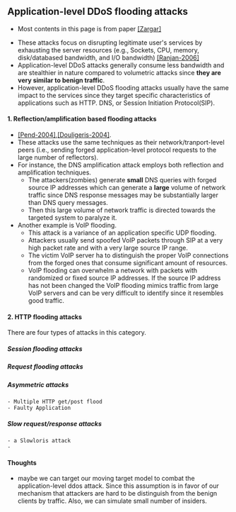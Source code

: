 Application-level DDoS flooding attacks
---
* Most contents in this page is from paper [[Zargar]]()


- These attacks focus on disrupting legitimate user's services by exhausting the server resources (e.g., Sockets, CPU, memory, disk/databased bandwidth, and I/O bandwidth) [[Ranjan-2006]](http://ieeexplore.ieee.org/xpls/abs_all.jsp?arnumber=4146780&tag=1)
- Application-level DDoS attacks generally consume less bandwidth and are stealthier in nature compared to volumetric attacks since **they are very similar to benign traffic**. 
- However, application-level DDoS flooding attacks usually have the same impact to the services since they target specific characteristics of applications such as HTTP. DNS, or Session Initiation Protocol(SIP).

#### 1. Reflection/amplification based flooding attacks
- [[Pend-2004]](http://dl.acm.org/citation.cfm?id=1216373),[[Douligeris-2004]](http://www.sciencedirect.com/science/article/pii/S1389128603004250).
- These attacks use the same techniques as their network/tranport-level peers (i.e., sending forged application-level protocol requests to the large number of reflectors). 
- For instance, the DNS amplification attack employs both reflection and amplification techniques. 
    - The attackers(zombies) generate **small** DNS queries with forged source IP addresses which can generate a **large** volume of network traffic since DNS response messages may be substantially larger than DNS query messages. 
    - Then this large volume of network traffic is directed towards the targeted system to paralyze it.
- Another example is VoIP flooding.
    - This attack is a variance of an application specific UDP flooding. 
    - Attackers usually send spoofed VoIP packets through SIP at a very high packet rate and with a very large source IP range. 
    - The victim VoIP server ha to distinguish the proper VoIP connections from the forged ones that consume significant amount of resources.
    - VoIP flooding can overwhelm a network with packets with randomized or fixed source IP addresses. If the source IP address has not been changed the VoIP flooding mimics traffic from large VoIP servers and can  be very difficult to identify since it resembles good traffic.

#### 2. HTTP flooding attacks
There are four types of attacks in this category.
##### Session flooding attacks
##### Request flooding attacks
##### Asymmetric attacks
    - Multiple HTTP get/post flood
    - Faulty Application
##### Slow request/response attacks
    - a Slowloris attack
    - 











#### Thoughts
- maybe we can target our moving target model to combat the application-level ddos attack. Since this assumption is in favor of our mechanism that attackers are hard to be distinguish from the benign clients by traffic. Also, we can simulate small number of insiders. 

